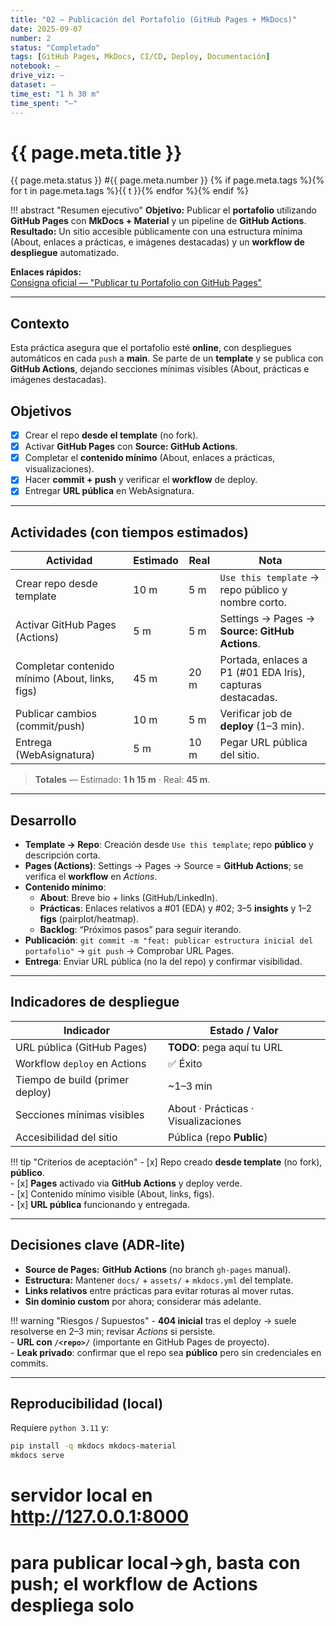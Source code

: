 ```yaml
---
title: "02 — Publicación del Portafolio (GitHub Pages + MkDocs)"
date: 2025-09-07
number: 2
status: "Completado"
tags: [GitHub Pages, MkDocs, CI/CD, Deploy, Documentación]
notebook: —
drive_viz: —
dataset: —
time_est: "1 h 30 m"
time_spent: "—"
---
```


# {{ page.meta.title }}

<span class="pill">{{ page.meta.status }}</span>
<span class="pill">#{{ page.meta.number }}</span>
{% if page.meta.tags %}{% for t in page.meta.tags %}<span class="pill">{{ t }}</span>{% endfor %}{% endif %}

!!! abstract "Resumen ejecutivo"
    **Objetivo:** Publicar el **portafolio** utilizando **GitHub Pages** con **MkDocs + Material** y un pipeline de **GitHub Actions**.  
    **Resultado:** Un sitio accesible públicamente con una estructura mínima (About, enlaces a prácticas, e imágenes destacadas) y un **workflow de despliegue** automatizado.

**Enlaces rápidos:**  
[Consigna oficial — "Publicar tu Portafolio con GitHub Pages"](https://juanfkurucz.com/ucu-ia/ut1/03-portafolio-github-pages/)

---

## Contexto

Esta práctica asegura que el portafolio esté **online**, con despliegues automáticos en cada `push` a **main**. Se parte de un **template** y se publica con **GitHub Actions**, dejando secciones mínimas visibles (About, prácticas e imágenes destacadas).

## Objetivos

- [x] Crear el repo **desde el template** (no fork).  
- [x] Activar **GitHub Pages** con **Source: GitHub Actions**.  
- [x] Completar el **contenido mínimo** (About, enlaces a prácticas, visualizaciones).  
- [x] Hacer **commit + push** y verificar el **workflow** de deploy.  
- [x] Entregar **URL pública** en WebAsignatura.

---

## Actividades (con tiempos estimados)

| Actividad                                         | Estimado | Real | Nota |
|---------------------------------------------------|---|---|---|
| Crear repo desde template                         | 10 m | 5 m | `Use this template` → repo público y nombre corto. |
| Activar GitHub Pages (Actions)                    | 5 m  | 5 m | Settings → Pages → **Source: GitHub Actions**. |
| Completar contenido mínimo (About, links, figs)   | 45 m | 20 m | Portada, enlaces a P1 (#01 EDA Iris), capturas destacadas. |
| Publicar cambios (commit/push)                    | 10 m | 5 m | Verificar job de **deploy** (1–3 min). |
| Entrega (WebAsignatura)                           | 5 m  | 10 m | Pegar URL pública del sitio. |

> **Totales** — Estimado: **1 h 15 m** · Real: **45 m**.

---

## Desarrollo

- **Template → Repo**: Creación desde `Use this template`; repo **público** y descripción corta.  
- **Pages (Actions)**: Settings → Pages → Source = **GitHub Actions**; se verifica el **workflow** en *Actions*.  
- **Contenido mínimo**:  
  - **About**: Breve bio + links (GitHub/LinkedIn).  
  - **Prácticas**: Enlaces relativos a #01 (EDA) y #02; 3–5 **insights** y 1–2 **figs** (pairplot/heatmap).  
  - **Backlog**: “Próximos pasos” para seguir iterando.  
- **Publicación**: `git commit -m "feat: publicar estructura inicial del portafolio"` → `git push` → Comprobar URL Pages.  
- **Entrega**: Enviar URL pública (no la del repo) y confirmar visibilidad.

---

## Indicadores de despliegue

| Indicador                                     | Estado / Valor |
|------------------------------------------------|----------------|
| URL pública (GitHub Pages)                    | **TODO**: pega aquí tu URL |
| Workflow `deploy` en Actions                  | ✅ Éxito |
| Tiempo de build (primer deploy)               | ~1–3 min |
| Secciones mínimas visibles                    | About · Prácticas · Visualizaciones |
| Accesibilidad del sitio                       | Pública (repo **Public**) |

!!! tip "Criterios de aceptación"
    - [x] Repo creado **desde template** (no fork), **público**.  
    - [x] **Pages** activado via **GitHub Actions** y deploy verde.  
    - [x] Contenido mínimo visible (About, links, figs).  
    - [x] **URL pública** funcionando y entregada.

---

## Decisiones clave (ADR-lite)
- **Source de Pages:** **GitHub Actions** (no branch `gh-pages` manual).  
- **Estructura:** Mantener `docs/` + `assets/` + `mkdocs.yml` del template.  
- **Links relativos** entre prácticas para evitar roturas al mover rutas.  
- **Sin dominio custom** por ahora; considerar más adelante.

!!! warning "Riesgos / Supuestos"
    - **404 inicial** tras el deploy → suele resolverse en 2–3 min; revisar *Actions* si persiste.  
    - **URL con `/<repo>/`** (importante en GitHub Pages de proyecto).  
    - **Leak privado**: confirmar que el repo sea **público** pero sin credenciales en commits.

---

## Reproducibilidad (local)
Requiere `python 3.11` y:
```bash
pip install -q mkdocs mkdocs-material
mkdocs serve  
 ```
# servidor local en http://127.0.0.1:8000
# para publicar local→gh, basta con push; el workflow de Actions despliega solo
